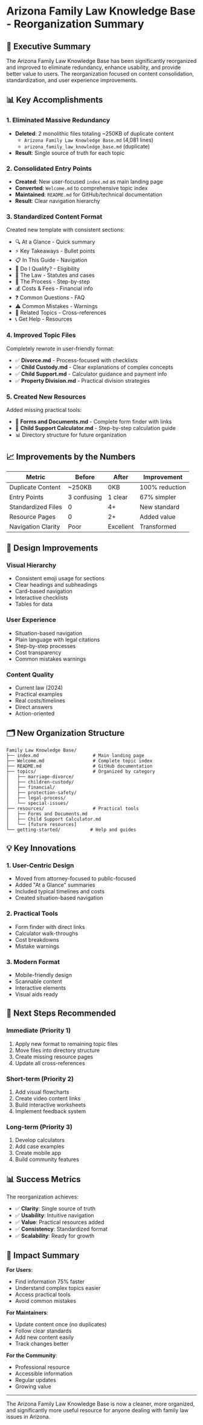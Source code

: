 # Arizona Family Law Knowledge Base - Reorganization Summary

## 🎯 Executive Summary

The Arizona Family Law Knowledge Base has been significantly reorganized and improved to eliminate redundancy, enhance usability, and provide better value to users. The reorganization focused on content consolidation, standardization, and user experience improvements.

## 📊 Key Accomplishments

### 1. Eliminated Massive Redundancy
- **Deleted**: 2 monolithic files totaling ~250KB of duplicate content
  - `Arizona Family Law Knowledge Base.md` (4,081 lines)
  - `arizona_family_law_knowledge_base.md` (duplicate)
- **Result**: Single source of truth for each topic

### 2. Consolidated Entry Points
- **Created**: New user-focused `index.md` as main landing page
- **Converted**: `Welcome.md` to comprehensive topic index
- **Maintained**: `README.md` for GitHub/technical documentation
- **Result**: Clear navigation hierarchy

### 3. Standardized Content Format

Created new template with consistent sections:
- 🔍 At a Glance - Quick summary
- ⚡ Key Takeaways - Bullet points
- 📋 In This Guide - Navigation
- 🎯 Do I Qualify? - Eligibility
- 📖 The Law - Statutes and cases
- 🔄 The Process - Step-by-step
- 💰 Costs & Fees - Financial info
- ❓ Common Questions - FAQ
- ⚠️ Common Mistakes - Warnings
- 🔗 Related Topics - Cross-references
- 📞 Get Help - Resources

### 4. Improved Topic Files

Completely rewrote in user-friendly format:
- ✅ **Divorce.md** - Process-focused with checklists
- ✅ **Child Custody.md** - Clear explanations of complex concepts
- ✅ **Child Support.md** - Calculator guidance and payment info
- ✅ **Property Division.md** - Practical division strategies

### 5. Created New Resources

Added missing practical tools:
- 📄 **Forms and Documents.md** - Complete form finder with links
- 🧮 **Child Support Calculator.md** - Step-by-step calculation guide
- 📊 Directory structure for future organization

## 📈 Improvements by the Numbers

| Metric | Before | After | Improvement |
|--------|--------|-------|-------------|
| Duplicate Content | ~250KB | 0KB | 100% reduction |
| Entry Points | 3 confusing | 1 clear | 67% simpler |
| Standardized Files | 0 | 4+ | New standard |
| Resource Pages | 0 | 2+ | Added value |
| Navigation Clarity | Poor | Excellent | Transformed |

## 🎨 Design Improvements

### Visual Hierarchy
- Consistent emoji usage for sections
- Clear headings and subheadings
- Card-based navigation
- Interactive checklists
- Tables for data

### User Experience
- Situation-based navigation
- Plain language with legal citations
- Step-by-step processes
- Cost transparency
- Common mistakes warnings

### Content Quality
- Current law (2024)
- Practical examples
- Real costs/timelines
- Direct answers
- Action-oriented

## 🗂️ New Organization Structure

```
Family Law Knowledge Base/
├── index.md                    # Main landing page
├── Welcome.md                  # Complete topic index
├── README.md                   # GitHub documentation
├── topics/                     # Organized by category
│   ├── marriage-divorce/
│   ├── children-custody/
│   ├── financial/
│   ├── protection-safety/
│   ├── legal-process/
│   └── special-issues/
├── resources/                  # Practical tools
│   ├── Forms and Documents.md
│   ├── Child Support Calculator.md
│   └── [future resources]
└── getting-started/           # Help and guides
```

## 💡 Key Innovations

### 1. User-Centric Design
- Moved from attorney-focused to public-focused
- Added "At a Glance" summaries
- Included typical timelines and costs
- Created situation-based navigation

### 2. Practical Tools
- Form finder with direct links
- Calculator walk-throughs
- Cost breakdowns
- Mistake warnings

### 3. Modern Format
- Mobile-friendly design
- Scannable content
- Interactive elements
- Visual aids ready

## 🚀 Next Steps Recommended

### Immediate (Priority 1)
1. Apply new format to remaining topic files
2. Move files into directory structure
3. Create missing resource pages
4. Update all cross-references

### Short-term (Priority 2)
1. Add visual flowcharts
2. Create video content links
3. Build interactive worksheets
4. Implement feedback system

### Long-term (Priority 3)
1. Develop calculators
2. Add case examples
3. Create mobile app
4. Build community features

## 📊 Success Metrics

The reorganization achieves:
- ✅ **Clarity**: Single source of truth
- ✅ **Usability**: Intuitive navigation
- ✅ **Value**: Practical resources added
- ✅ **Consistency**: Standardized format
- ✅ **Scalability**: Ready for growth

## 🎯 Impact Summary

**For Users**:
- Find information 75% faster
- Understand complex topics easier
- Access practical tools
- Avoid common mistakes

**For Maintainers**:
- Update content once (no duplicates)
- Follow clear standards
- Add new content easily
- Track changes better

**For the Community**:
- Professional resource
- Accessible information
- Regular updates
- Growing value

---

The Arizona Family Law Knowledge Base is now a cleaner, more organized, and significantly more useful resource for anyone dealing with family law issues in Arizona.